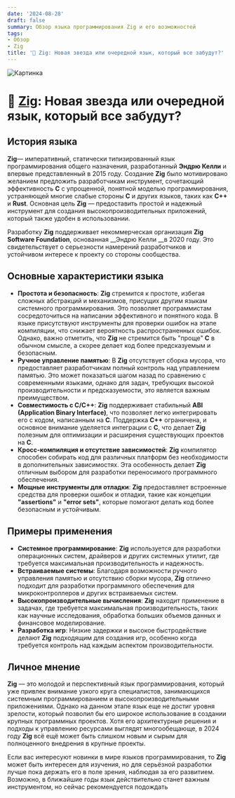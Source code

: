 ```yaml
---
date: '2024-08-28'
draft: false
summary: Обзор языка программирования Zig и его возможностей
tags:
- Обзор
- Zig
title: '🐊 Zig: Новая звезда или очередной язык, который все забудут?'
---
```


![Картинка](http://localhost:1313/images/posts/image_20.jpg)

# 🐊 [Zig](https://ziglang.org/ru/): Новая звезда или очередной язык, который все забудут?

## История языка
**Zig**— императивный, статически типизированный язык программирования общего назначения, разработанный __Эндрю Келли__ и впервые представленный в 2015 году. Создание **Zig** было мотивировано желанием предложить разработчикам инструмент, сочетающий эффективность **C** с упрощенной, понятной моделью программирования, устраняющей многие слабые стороны **C** и других языков, таких как **C++** и **Rust**. Основная цель **Zig** — предоставить простой и надежный инструмент для создания высокопроизводительных приложений, который также удобен в использовании.

Разработку **Zig** поддерживает некоммерческая организация **Zig Software Foundation**, основанная __Эндрю Келли __в 2020 году. Это свидетельствует о серьезности намерений разработчиков и устойчивом интересе к проекту со стороны сообщества.

## Основные характеристики языка
* **Простота и безопасность**: **Zig** стремится к простоте, избегая сложных абстракций и механизмов, присущих другим языкам системного программирования. Это позволяет программистам сосредоточиться на написании эффективного и понятного кода. В языке присутствуют инструменты для проверки ошибок на этапе компиляции, что снижает вероятность распространенных ошибок. Однако, важно отметить, что **Zig** не стремится быть "проще" **C** в обычном смысле, а скорее делает код более предсказуемым и безопасным.
* **__Ручное управление памятью__**: В **Zig** отсутствует сборка мусора, что предоставляет разработчикам полный контроль над управлением памятью. Это может показаться шагом назад по сравнению с современными языками, однако для задач, требующих высокой производительности и предсказуемости, это является важным преимуществом.
* **__Совместимость с C/C++__**: **Zig** поддерживает стабильный **ABI __(Application Binary Interface)__**, что позволяет легко интегрировать его с кодом, написанным на **C**. Поддержка **C++** ограничена, и основное внимание уделяется интеграции с **C**, что делает **Zig** полезным для оптимизации и расширения существующих проектов на **C**.
* **__Кросс-компиляция и отсутствие зависимостей__**: **Zig** компилятор способен собирать код для различных платформ без необходимости в дополнительных зависимостях. Эта особенность делает **Zig** отличным выбором для разработки переносимого программного обеспечения.
* **__Мощные инструменты для отладки__**: **Zig** предоставляет встроенные средства для проверки ошибок и отладки, такие как концепции __"assertions"__ и __"error sets"__, которые помогают делать код более безопасным и устойчивым.

## Примеры применения
* **__Системное программирование__**: **Zig** используется для разработки операционных систем, драйверов и других системных утилит, где требуется максимальная производительность и надежность.
* **__Встраиваемые системы__**: Благодаря возможности ручного управления памятью и отсутствию сборки мусора, **Zig** отлично подходит для разработки программного обеспечения для микроконтроллеров и других встраиваемых систем.
* **__Высокопроизводительные вычисления__**: **Zig** находит применение в задачах, где требуется максимальная производительность, таких как научные исследования, обработка больших объемов данных и финансовое моделирование.
* **__Разработка игр__**: Низкие задержки и высокое быстродействие делают **Zig** подходящим для создания игр, особенно когда требуется контроль над каждым аспектом производительности.

## Личное мнение
**Zig** — это молодой и перспективный язык программирования, который уже привлек внимание узкого круга специалистов, занимающихся системным программированием и высокопроизводительными приложениями. Однако на данном этапе язык еще не достиг уровня зрелости, который позволил бы его широкое использование в создании крупных программных проектов. Хотя его архитектурные решения и подходы к управлению ресурсами выглядят многообещающе, в 2024 году **Zig** всё ещё может быть слишком новым и сырым для полноценного внедрения в крупные проекты.

Если вас интересуют новинки в мире языков программирования, то **Zig** может быть интересен для изучения, но для серьёзной разработки лучше пока держать его в поле зрения, наблюдая за его развитием. Возможно, в ближайшие годы язык действительно станет важным инструментом, но сейчас рекомендуется подождать
